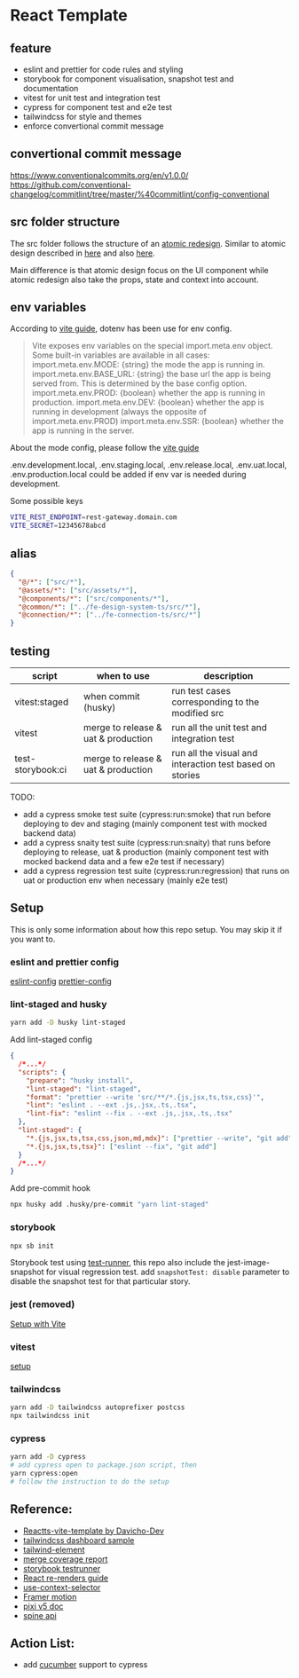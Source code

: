 # React Template

## feature

- eslint and prettier for code rules and styling
- storybook for component visualisation, snapshot test and documentation
- vitest for unit test and integration test
- cypress for component test and e2e test
- tailwindcss for style and themes
- enforce convertional commit message

## convertional commit message

https://www.conventionalcommits.org/en/v1.0.0/ <br />
https://github.com/conventional-changelog/commitlint/tree/master/%40commitlint/config-conventional

## src folder structure

The src folder follows the structure of an [atomic redesign](https://github.com/takefumi-yoshii/atomic-redesign). Similar to atomic design described in [here](https://medium.com/yemeksepeti-teknoloji/atomic-design-system-in-frontend-bdbb919290b4) and also [here](https://paulonteri.com/thoughts/atomic-design-react).

Main difference is that atomic design focus on the UI component while atomic redesign also take the props, state and context into account.

## env variables

According to [vite guide](https://vitejs.dev/guide/env-and-mode.html), dotenv has been use for env config.

> Vite exposes env variables on the special import.meta.env object. Some built-in variables are available in all cases:
> import.meta.env.MODE: {string} the mode the app is running in.
> import.meta.env.BASE_URL: {string} the base url the app is being served from. This is determined by the base config option.
> import.meta.env.PROD: {boolean} whether the app is running in production.
> import.meta.env.DEV: {boolean} whether the app is running in development (always the opposite of import.meta.env.PROD)
> import.meta.env.SSR: {boolean} whether the app is running in the server.

About the mode config, please follow the [vite guide](https://vitejs.dev/guide/env-and-mode.html#modes)

.env.development.local, .env.staging.local, .env.release.local, .env.uat.local, .env.production.local could be added if env var is needed during development.

Some possible keys

```bash
VITE_REST_ENDPOINT=rest-gateway.domain.com
VITE_SECRET=12345678abcd
```

## alias

```json
{
  "@/*": ["src/*"],
  "@assets/*": ["src/assets/*"],
  "@components/*": ["src/components/*"],
  "@common/*": ["../fe-design-system-ts/src/*"],
  "@connection/*": ["../fe-connection-ts/src/*"]
}
```

## testing

| script            | when to use                         | description                                              |
| ----------------- | ----------------------------------- | -------------------------------------------------------- |
| vitest:staged     | when commit (husky)                 | run test cases corresponding to the modified src         |
| vitest            | merge to release & uat & production | run all the unit test and integration test               |
| test-storybook:ci | merge to release & uat & production | run all the visual and interaction test based on stories |

TODO:

- add a cypress smoke test suite (cypress:run:smoke) that run before deploying to dev and staging (mainly component test with mocked backend data)
- add a cypress snaity test suite (cypress:run:snaity) that runs before deploying to release, uat & production (mainly component test with mocked backend data and a few e2e test if necessary)
- add a cypress regression test suite (cypress:run:regression) that runs on uat or production env when necessary (mainly e2e test)

## Setup

This is only some information about how this repo setup. You may skip it if you want to.

### eslint and prettier config

[eslint-config](https://www.npmjs.com/package/@joengsh/eslint-config-react?activeTab=readme)
[prettier-config](https://www.npmjs.com/package/@joengsh/prettier-config)

### lint-staged and husky

```bash
yarn add -D husky lint-staged
```

Add lint-staged config

```json
{
  /*...*/
  "scripts": {
    "prepare": "husky install",
    "lint-staged": "lint-staged",
    "format": "prettier --write 'src/**/*.{js,jsx,ts,tsx,css}'",
    "lint": "eslint . --ext .js,.jsx,.ts,.tsx",
    "lint-fix": "eslint --fix . --ext .js,.jsx,.ts,.tsx"
  },
  "lint-staged": {
    "*.{js,jsx,ts,tsx,css,json,md,mdx}": ["prettier --write", "git add"],
    "*.{js,jsx,ts,tsx}": ["eslint --fix", "git add"]
  }
  /*...*/
}
```

Add pre-commit hook

```bash
npx husky add .husky/pre-commit "yarn lint-staged"
```

### storybook

```bash
npx sb init
```

Storybook test using [test-runner](https://storybook.js.org/addons/@storybook/test-runner), this repo also include the jest-image-snapshot for visual regression test. add `snapshotTest: disable` parameter to disable the snapshot test for that particular story.

### jest (removed)

[Setup with Vite](https://hung.dev/posts/jest-vite)

### vitest

[setup](https://vitest.dev/guide/)

### tailwindcss

```bash
yarn add -D tailwindcss autoprefixer postcss
npx tailwindcss init
```

### cypress

```bash
yarn add -D cypress
# add cypress open to package.json script, then
yarn cypress:open
# follow the instruction to do the setup
```

## Reference:

- [Reactts-vite-template by Davicho-Dev](https://github.com/Davicho-Dev/ReactTs-Vite-Jest-Testing_Library-TailwindCSS-Cypress-Storybook)
- [tailwindcss dashboard sample](https://tailwindcomponents.com/component/responsive-admin-template)
- [tailwind-element](https://tailwind-elements.com/docs/standard/designblocks/landing-page/)
- [merge coverage report](https://dev.to/penx/combining-storybook-cypress-and-jest-code-coverage-4pa5)
- [storybook testrunner](https://storybook.js.org/addons/@storybook/test-runner)
- [React re-renders guide](https://www.developerway.com/posts/react-re-renders-guide)
- [use-context-selector](https://dev.to/romaintrotard/use-context-selector-demystified-4f8e)
- [Framer motion](https://www.framer.com/motion/)
- [pixi v5 doc](https://pixijs.download/v5.3.12/docs/PIXI.html)
- [spine api](http://en.esotericsoftware.com/spine-api-reference)

## Action List:

- add [cucumber](https://www.npmjs.com/package/cypress-cucumber-preprocessor) support to cypress

